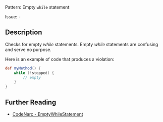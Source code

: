 Pattern: Empty `while` statement

Issue: -

## Description

Checks for empty *while* statements. Empty *while* statements are confusing and serve no purpose.

Here is an example of code that produces a violation:

``` groovy
def myMethod() {
    while (!stopped) {
        // empty
    }
}
```

## Further Reading

* [CodeNarc - EmptyWhileStatement](http://codenarc.sourceforge.net/codenarc-rules-basic.html#EmptyWhileStatement)